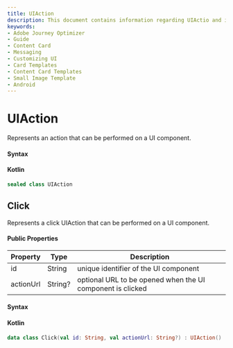 ```yaml
---
title: UIAction
description: This document contains information regarding UIActio and it's action types.
keywords:
- Adobe Journey Optimizer
- Guide
- Content Card
- Messaging
- Customizing UI
- Card Templates
- Content Card Templates
- Small Image Template
- Android
---
```


# UIAction

Represents an action that can be performed on a UI component.

#### Syntax

<CodeBlock slots="heading, code" repeat="1" languages="Kotlin" />

#### Kotlin

``` kotlin
sealed class UIAction
```

## Click

Represents a click UIAction that can be performed on a UI component.

#### Public Properties

| Property  | Type    | Description                                                |
| --------- | ------- | ---------------------------------------------------------- |
| id        | String  | unique identifier of the UI component                      |
| actionUrl | String? | optional URL to be opened when the UI component is clicked |

#### Syntax

<CodeBlock slots="heading, code" repeat="1" languages="Kotlin" />

#### Kotlin

``` kotlin
data class Click(val id: String, val actionUrl: String?) : UIAction()
```
